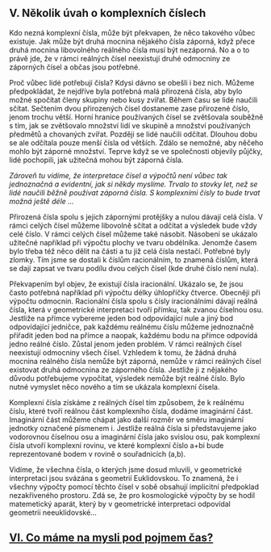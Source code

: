 ## V. Několik úvah o komplexních číslech
Kdo nezná komplexní čísla, může být překvapen, že něco takového vůbec existuje.
Jak může být druhá mocnina nějakého čísla záporná, když přece druhá mocnina
libovolného reálného čísla musí být nezáporná. No a o to právě jde, že v rámci reálných čísel neexistují
druhé odmocniny ze záporných čísel a občas jsou potřebné.

Proč vůbec lidé potřebují čísla?  Kdysi dávno se obešli i bez nich.
Můžeme předpokládat, že nejdříve byla potřebná malá přirozená čísla,  aby bylo možné spočítat členy skupiny
nebo kusy zvířat. Během času se lidé naučili sčítat. Sečtením dvou přirozených čísel dostaneme zase přirozené číslo,
jenom trochu větší. Horní hranice používaných čísel se zvětšovala souběžně s tím,
jak se zvětšovalo množství lidí ve skupině a množství používaných předmětů a chovaných zvířat.
Později se lidé naučili odčítat. Dlouhou dobu se ale odčítala pouze menší čísla od větších.
Zdálo se nemožné, aby něčeho mohlo být záporné množství.
Teprve když se ve společnosti objevily půjčky, lidé pochopili, jak užitečná mohou být záporná čísla.

*Zároveň tu vidíme, že interpretace čísel a výpočtů není vůbec tak jednoznačná a evidentní, jak si někdy myslíme.
Trvalo to stovky let, než se lidé naučili běžně používat záporná čísla.
S komplexními čísly to bude trvat možná ještě déle ...*

Přirozená čísla spolu s jejich zápornými protějšky a nulou dávají celá čísla.
V rámci celých čísel můžeme libovolně sčítat a odčítat a výsledek bude vždy celé číslo.
V rámci celých čísel můžeme také násobit. Násobení se ukázalo užitečné například při výpočtu plochy ve tvaru obdélníka.
Jenomže časem bylo třeba též něco dělit na části a tu již celá čísla nestačí.
Potřebné byly zlomky. Tím jsme se dostali k číslům racionálním, to znamená číslům,
která se dají zapsat ve tvaru podílu dvou celých čísel (kde druhé číslo není nula). 

Překvapením byl objev, že existují čísla iracionální. Ukázalo se, že jsou často potřebná
například při výpočtu délky úhlopříčky čtverce. Obecněji při výpočtu odmocnin.
Racionální čísla spolu s čísly iracionálními dávají reálná čísla, která v geometrické interpretaci tvoří přímku,
tak zvanou číselnou osu. Jestliže na přímce vybereme jeden bod odpovídající nule a jiný bod odpovídající jedničce, pak každému reálnému číslu můžeme jednoznačně přiřadit jeden bod na přímce a naopak,
každému bodu na přímce odpovídá jedno reálné číslo. Zůstal jenom jeden problém.
V rámci reálných čísel neexistují odmocniny všech čísel.
Vzhledem k tomu, že žádná druhá mocnina reálného čísla nemůže být záporná, nemůže v rámci reálných čísel existovat
druhá odmocnina ze záporného čísla. Jestliže ji z nějakého důvodu potřebujeme vypočítat,
výsledek nemůže být reálné číslo. Bylo nutné vymyslet něco nového a tím se ukázala komplexní čísela.

Komplexní čísla získáme z reálných čísel tím způsobem, že k reálnému číslu, které tvoří reálnou část komplexního čísla,
dodáme imaginární část. Imaginární část můžeme chápat jako další rozměr  ve směru imaginární jednotky
označené písmenem i. Jestliže reálná čísla si představujeme jako vodorovnou číselnou osu
a imaginární čísla jako svislou osu, pak komplexní čísla utvoří komplexní rovinu,
ve které komplexní číslo  a+bi bude reprezentované bodem v rovině o souřadnicích (a,b).  

Vidíme, že všechna čísla, o kterých jsme dosud mluvili, v geometrické interpretaci jsou svázána s geometrií Euklidovskou.
To znamená, že i všechny výpočty pomocí těchto čísel v sobě obsahují implicitní předpoklad nezakřiveného prostoru.
Zdá se, že pro kosmologické výpočty by se hodil matemetický aparát, který by v geometrické interpretaci odpovídal
geometrii neeuklidovské...

## [VI. Co máme na mysli pod pojmem čas?](rozdzial6)
